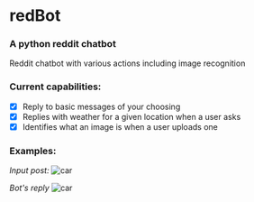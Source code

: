 # redBot
### A python reddit chatbot

Reddit chatbot with various actions including image recognition 

### Current capabilities:
- [x] Reply to basic messages of your choosing
- [x] Replies with weather for a given location when a user asks
- [x] Identifies what an image is when a user uploads one

### Examples:

*Input post:*
![car](https://i.imgur.com/nzrlLSJ.jpg)

*Bot's reply*
![car](https://i.imgur.com/Os4WaJl.png)
